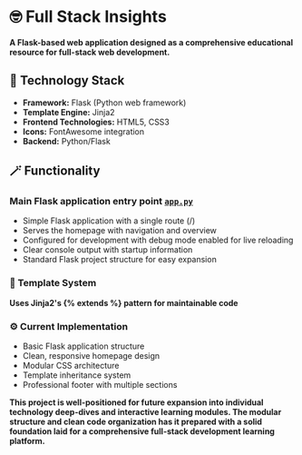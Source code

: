 # 🤓 Full Stack Insights
**A Flask-based web application designed as a comprehensive educational resource for full-stack web development.**

## 🧰 Technology Stack
- **Framework:** Flask (Python web framework)
- **Template Engine:** Jinja2
- **Frontend Technologies:** HTML5, CSS3
- **Icons:** FontAwesome integration
- **Backend:** Python/Flask


## 🪄 Functionality
### Main Flask application entry point [`app.py`](./app.py)
- Simple Flask application with a single route (/)
- Serves the homepage with navigation and overview
- Configured for development with debug mode enabled for live reloading
- Clear console output with startup information
- Standard Flask project structure for easy expansion

### 📰 Template System
**Uses Jinja2's {% extends %} pattern for maintainable code**

### ⚙️ Current Implementation
- Basic Flask application structure
- Clean, responsive homepage design
- Modular CSS architecture
- Template inheritance system
- Professional footer with multiple sections

**This project is well-positioned for future expansion into individual technology deep-dives and interactive learning modules. The modular structure and clean code organization has it prepared with a solid foundation laid for a comprehensive full-stack development learning platform.**

